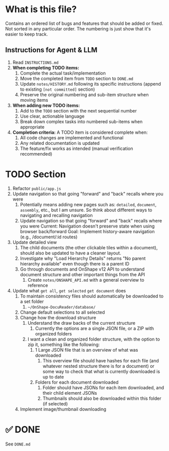 # What is this file?

Contains an ordered list of bugs and features that should be added or fixed.
Not sorted in any particular order.
The numbering is just show that it's easier to keep track.

## Instructions for Agent & LLM

1. Read `INSTRUCTIONS.md`
2. **When completing TODO items:**
   1. Complete the actual task/implementation
   2. Move the completed item from `TODO` section to `DONE.md` 
   3. Update `notes/HISTORY.md` following its specific instructions (append to existing `[not committed]` section)
   4. Preserve the original numbering and sub-item structure when moving items
3. **When adding new TODO items:**
   1. Add to the `TODO` section with the next sequential number
   2. Use clear, actionable language
   3. Break down complex tasks into numbered sub-items when appropriate
4. **Completion criteria:** A TODO item is considered complete when:
   1. All code changes are implemented and functional
   2. Any related documentation is updated
   3. The feature/fix works as intended (manual verification recommended)

# TODO Section

1. Refactor `public/app.js`
2. Update navigation so that going "forward" and "back" recalls where you were
   1. Potentially means adding new pages such as: `detailed`, `document`, `assembly`, etc., but I am unsure. So think about different ways to navigating and recalling navigation
   2. Update navigation so that going "forward" and "back" recalls where you were
   Current: Navigation doesn't preserve state when using browser back/forward
   Goal: Implement history-aware navigation (e.g., /document/:id routes)
3. Update detailed view
   1. The child documents (the other clickable tiles within a document), should also be updated to have a cleaner layout.
   2. Investigate why "Load Hierarchy Details" returns "No parent hierarchy available" even though there is a parent ID
   3. Go through documents and OnShape v12 API to understand document structure and other important things from the API
      1. Create `notes/ONSHAPE_API.md` with a general overview to reference
4. Update what `get all`, `get selected` `get document` does
   1. To maintain consistency files should automatically be downloaded to a set folder
      1. `~/OnShape-DocuReader/database/`
   2. Change default selections to all selected
   3. Change how the download structure
      1. Understand the draw backs of the current structure
         1. Currently the options are a single JSON file, or a ZIP with organized folders
      2. I want a clean and organized folder structure, with the option to zip it, something like the following:
         1. 1 Large JSON file that is an overview of what was downloaded
            1. This overview file should have hashes for each file (and whatever nested structure there is for a document) or some way to check that what is currently downloaded is up to date
         2. Folders for each document downloaded
            1. Folder should have JSONs for each item downloaded, and their child element JSONs
            2. Thumbnails should also be downloaded within this folder (if selected)
   4. Implement image/thumbnail downloading

# ✅ DONE

See `DONE.md`

